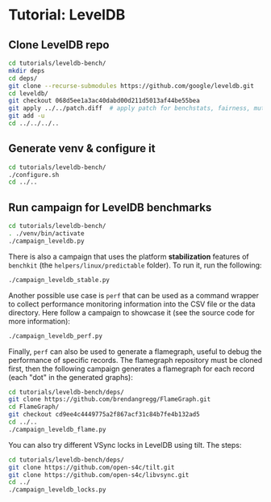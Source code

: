 # Tutorial: LevelDB

## Clone LevelDB repo

```bash
cd tutorials/leveldb-bench/
mkdir deps
cd deps/
git clone --recurse-submodules https://github.com/google/leveldb.git
cd leveldb/
git checkout 068d5ee1a3ac40dabd00d211d5013af44be55bea
git apply ../../patch.diff  # apply patch for benchstats, fairness, mutex init & fixed duration support
git add -u
cd ../../../..
```

## Generate venv & configure it

```bash
cd tutorials/leveldb-bench/
./configure.sh
cd ../..
```

## Run campaign for LevelDB benchmarks

```bash
cd tutorials/leveldb-bench/
. ./venv/bin/activate
./campaign_leveldb.py
```

There is also a campaign that uses the platform **stabilization**
features of `benchkit` (the `helpers/linux/predictable` folder).
To run it, run the following:

```bash
./campaign_leveldb_stable.py
```

Another possible use case is `perf` that can be used as a command wrapper to
collect performance monitoring information into the CSV file or the data
directory.
Here follow a campaign to showcase it (see the source code for more
information):

```bash
./campaign_leveldb_perf.py
```

Finally, `perf` can also be used to generate a flamegraph, useful to debug
the performance of specific records.
The flamegraph repository must be cloned first, then the following campaign
generates a flamegraph for each record (each "dot" in the generated graphs):

```bash
cd tutorials/leveldb-bench/deps/
git clone https://github.com/brendangregg/FlameGraph.git
cd FlameGraph/
git checkout cd9ee4c4449775a2f867acf31c84b7fe4b132ad5
cd ../..
./campaign_leveldb_flame.py
```

You can also try different VSync locks in LevelDB using tilt.
The steps:

```bash
cd tutorials/leveldb-bench/deps/
git clone https://github.com/open-s4c/tilt.git
git clone https://github.com/open-s4c/libvsync.git
cd ../
./campaign_leveldb_locks.py
```
